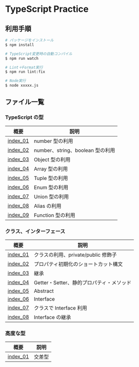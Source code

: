 # TypeScript Practice

## 利用手順

```bash
# パッケージをインストール
$ npm install

# TypeScript変更時の自動コンパイル
$ npm run watch

# Lint＋Format実行
$ npm run lint:fix

# Node実行
$ node xxxxx.js
```

## ファイル一覧

### TypeScript の型

| 概要                                  | 説明                             |
| ------------------------------------- | -------------------------------- |
| [index_01](/src/section2/index_01.ts) | number 型の利用                  |
| [index_02](/src/section2/index_02.ts) | number、string、boolean 型の利用 |
| [index_03](/src/section2/index_03.ts) | Object 型の利用                  |
| [index_04](/src/section2/index_04.ts) | Array 型の利用                   |
| [index_05](/src/section2/index_05.ts) | Tuple 型の利用                   |
| [index_06](/src/section2/index_06.ts) | Enum 型の利用                    |
| [index_07](/src/section2/index_07.ts) | Union 型の利用                   |
| [index_08](/src/section2/index_08.ts) | Alias の利用                     |
| [index_09](/src/section2/index_09.ts) | Function 型の利用                |

### クラス、インターフェース

| 概要                                  | 説明                                     |
| ------------------------------------- | ---------------------------------------- |
| [index_01](/src/section4/index_01.ts) | クラスの利用、private/public 修飾子      |
| [index_02](/src/section4/index_02.ts) | プロパティ初期化のショートカット構文     |
| [index_03](/src/section4/index_03.ts) | 継承                                     |
| [index_04](/src/section4/index_04.ts) | Getter・Setter、静的プロパティ・メソッド |
| [index_05](/src/section4/index_05.ts) | Abstract                                 |
| [index_06](/src/section4/index_06.ts) | Interface                                |
| [index_07](/src/section4/index_07.ts) | クラスで Interface 利用                  |
| [index_08](/src/section4/index_08.ts) | Interface の継承                         |

### 高度な型

| 概要                                  | 説明   |
| ------------------------------------- | ------ |
| [index_01](/src/section5/index_01.ts) | 交差型 |
